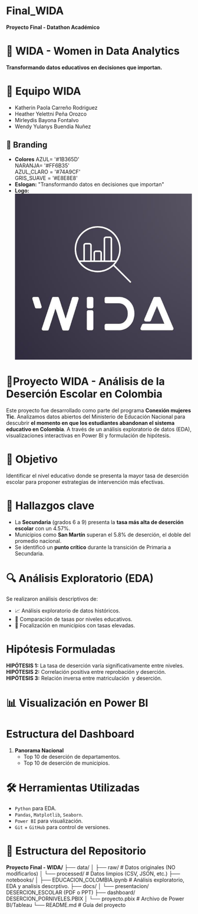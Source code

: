 # Final_WIDA
**Proyecto Final - Datathon Académico**

# 🦉 WIDA - Women in Data Analytics
**Transformando datos educativos en decisiones que importan.**

# 👥 Equipo WIDA
- Katherin Paola Carreño Rodriguez
- Heather Yelettni Peña Orozco
- Mirleydis Bayona Fontalvo
- Wendy Yulanys Buendia Nuñez

## 🎨 Branding
- **Colores** 
AZUL= '#1B365D'      
NARANJA= '#FF6B35'  
AZUL_CLARO = '#74A9CF'    
GRIS_SUAVE = '#E8E8E8'
- **Eslogan:** "Transformando datos en decisiones que importan"
- **Logo:** ![alt text](<Imagen de WhatsApp 2025-06-03 a las 12.52.10_908aca14.jpg>)

# 🧠Proyecto WIDA - Análisis de la Deserción Escolar en Colombia

Este proyecto fue desarrollado como parte del programa **Conexión mujeres Tic**. Analizamos datos abiertos del Ministerio de Educación Nacional para descubrir **el momento  en que los estudiantes abandonan el sistema educativo en Colombia**. A través de un análisis exploratorio de datos (EDA), visualizaciones interactivas en Power BI y formulación de hipótesis.

# 📌 Objetivo

Identificar el nivel educativo donde se presenta la mayor tasa de deserción escolar para proponer estrategias de intervención más efectivas.

# 📌 Hallazgos clave
- La **Secundaria** (grados 6 a 9) presenta la **tasa más alta de deserción escolar** con un 4.57%.
- Municipios como **San Martín** superan el 5.8% de deserción, el doble del promedio nacional.
- Se identificó un **punto crítico** durante la transición de Primaria a Secundaria.


# 🔍 Análisis Exploratorio (EDA)
Se realizaron análisis descriptivos de:

- 📈 Análisis exploratorio de datos históricos.
- 📅 Comparación de tasas por niveles educativos.
- 🔗 Focalización en municipios con tasas elevadas.

# Hipótesis Formuladas

**HIPÓTESIS 1:** La tasa de deserción varía significativamente entre niveles.
**HIPÓTESIS 2:** Correlación positiva entre reprobación y deserción.
**HIPÓTESIS 3:** Relación inversa entre matriculación  y deserción.

# 📊 Visualización en Power BI
# Estructura del Dashboard

1. **Panorama Nacional**
   - Top 10 de deserción de departamentos.
   - Top 10 de deserción de municipios.

# 🛠️ Herramientas Utilizadas

- `Python` para EDA.
- `Pandas`, `Matplotlib`, `Seaborn`.
- `Power BI` para visualización.
- `Git` + `GitHub` para control de versiones.

# 📁 Estructura del Repositorio
**Proyecto Final - WIDA/**
├── data/
│   ├── raw/          # Datos originales (NO modificarlos)
│   └── processed/    # Datos limpios (CSV, JSON, etc.)
├── notebooks/
│   ├── EDUCACION_COLOMBIA.ipynb     # Análisis exploratorio, EDA y analisis descrptivo.
├── docs/
│   └── presentacion/ DESERCION_ESCOLAR (PDF o PPT)
├── dashboard/ DESERCION_PORNIVELES.PBIX
│   └── proyecto.pbix # Archivo de Power BI/Tableau
└── README.md         # Guía del proyecto
